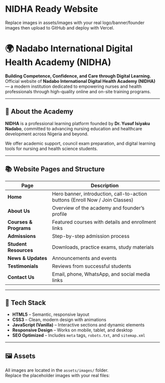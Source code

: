 # NIDHA Ready Website

Replace images in assets/images with your real logo/banner/founder images then upload to GitHub and deploy with Vercel.
# 🌍 Nadabo International Digital Health Academy (NIDHA)

**Building Competence, Confidence, and Care through Digital Learning.**  
Official website of **Nadabo International Digital Health Academy (NIDHA)** — a modern institution dedicated to empowering nurses and health professionals through high-quality online and on-site training programs.

---

## 🏫 About the Academy
**NIDHA** is a professional learning platform founded by **Dr. Yusuf Isiyaku Nadabo**, committed to advancing nursing education and healthcare development across Nigeria and beyond.

We offer academic support, council exam preparation, and digital learning tools for nursing and health science students.

---

## 📚 Website Pages and Structure

| Page | Description |
|------|--------------|
| **Home** | Hero banner, introduction, call-to-action buttons (Enroll Now / Join Classes) |
| **About Us** | Overview of the academy and founder’s profile |
| **Courses & Programs** | Featured courses with details and enrollment links |
| **Admissions** | Step-by-step admission process |
| **Student Resources** | Downloads, practice exams, study materials |
| **News & Updates** | Announcements and events |
| **Testimonials** | Reviews from successful students |
| **Contact Us** | Email, phone, WhatsApp, and social media links |

---

## 🧩 Tech Stack

- **HTML5** – Semantic, responsive layout  
- **CSS3** – Clean, modern design with animations  
- **JavaScript (Vanilla)** – Interactive sections and dynamic elements  
- **Responsive Design** – Works on mobile, tablet, and desktop  
- **SEO Optimized** – Includes `meta` tags, `robots.txt`, and `sitemap.xml`

---

## 🖼️ Assets

All images are located in the `assets/images/` folder.  
Replace the placeholder images with your real files:
